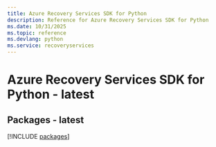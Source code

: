 ```yaml
---
title: Azure Recovery Services SDK for Python
description: Reference for Azure Recovery Services SDK for Python
ms.date: 10/31/2025
ms.topic: reference
ms.devlang: python
ms.service: recoveryservices
---
```

# Azure Recovery Services SDK for Python - latest
## Packages - latest
[!INCLUDE [packages](recovery-services-index.md)]